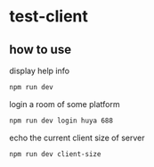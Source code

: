 # test-client

## how to use

display help info

```sh
npm run dev
```

login a room of some platform

```sh
npm run dev login huya 688
```

echo the current client size of server

```sh
npm run dev client-size
```
